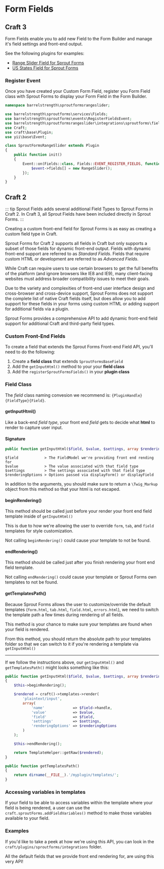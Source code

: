 # Form Fields

## Craft 3

Form Fields enable you to add new Field to the Form Builder and manage it's field settings and front-end output.

See the following plugins for examples:

- [Range Slider Field for Sprout Forms](https://github.com/barrelstrength/craft-sprout-forms-range-slider)
- [US States Field for Sprout Forms](https://github.com/barrelstrength/craft-sprout-forms-us-states)

### Register Event

Once you have created your Custom Form Field, register you Form Field class with Sprout Forms to display your Form Field in the Form Builder.

``` php
namespace barrelstrength\sproutformsrangeslider;

use barrelstrength\sproutforms\services\Fields;
use barrelstrength\sproutforms\events\RegisterFieldsEvent;
use barrelstrength\sproutformsrangeslider\integrations\sproutforms\fields\RangeSlider;
use Craft;
use craft\base\Plugin;
use yii\base\Event;

class SproutFormsRangeSlider extends Plugin
{
    public function init()
    {
        Event::on(Fields::class, Fields::EVENT_REGISTER_FIELDS, function(RegisterFieldsEvent $event) {
            $event->fields[] = new RangeSlider();
        });
    }
}
```

## Craft 2

::: tip
Sprout Fields adds several additional Field Types to Sprout Forms in Craft 2. In Craft 3, all Sprout Fields have been included directly in Sprout Forms.
:::

Creating a custom front-end field for Sprout Forms is as easy as creating a custom field type in Craft.

Sprout Forms for Craft 2 supports all fields in Craft but only supports a subset of those fields for dynamic front-end output. Fields with dynamic front-end support are referred to as _Standard Fields_. Fields that require custom HTML or development are referred to as _Advanced Fields_.

While Craft can require users to use certain browsers to get the full benefits of the platform (and ignore browsers like IE8 and IE9), many client-facing websites must address broader compatibility issues to meet their goals.

Due to the variety and complexities of front-end user interface design and cross-browser and cross-device support, Sprout Forms does not support the complete list of native Craft fields itself, but does allow you to add support for these fields in your forms using custom HTML or adding support for additional fields via a plugin.

Sprout Forms provides a comprehensive API to add dynamic front-end field support for additional Craft and third-party field types.

### Custom Front-End Fields

To create a field that extends the Sprout Forms Front-end Field API, you'll need to do the following:

1. Create a **field class** that extends `SproutFormsBaseField`
2. Add the `getInputHtml()` method to your your **field class**
3. Add the `registerSproutFormsFields()` in your **plugin class**

### Field Class

The _field_ class naming convesion we recommend is: `{PluginHandle}{FieldType}{Field}`.

#### getInputHtml()

Like a back-end _field type_, your front end _field_ gets to decide what **html** to render to capture user input.

#### Signature
```php
public function getInputHtml($field, $value, $settings, array $renderingOptions = null)
```

```
$field            > The FieldModel we're providing front end rending for
$value            > The value associated with that field type
$settings         > The settings associated with that field type
$renderingOptions > Options passed via displayForm() or displayField
```

In addition to the arguments, you should make sure to return a `\Twig_Markup` object from this method so that your html is not escaped.

#### beginRendering()
This method should be called just before your render your front end field template inside of `getInputHtml()`

This is due to how we're allowing the user to override `form`, `tab`, and `field` templates for style customization.

Not calling `beginRendering()` could cause your template to not be found.

#### endRendering()
This method should be called just after you finish rendering your front end field template.

Not calling `endRendering()` could cause your template or Sprout Forms own templates to not be found.

#### getTemplatesPath()
Because Sprout Forms allows the user to customize/override the default templates (`form.html`, `tab.html`, `field.html`, `errors.html`), we need to switch the template path a few times during rendering of all fields.

This method is your chance to make sure your templates are found when your field is rendered.

From this method, you should return the absolute path to your templates folder so that we can switch to it if you're rendering a template via `getInputHtml()`

---

If we follow the instructions above, our `getInputHtml()` and `getTemplatesPath()` might looks something like this:

```php
public function getInputHtml($field, $value, $settings, array $renderingOptions = null)
{
    $this->beginRendering();

    $rendered = craft()->templates->render(
        'plaintext/input',
        array(
            'name'             => $field->handle,
            'value'            => $value,
            'field'            => $field,
            'settings'         => $settings,
            'renderingOptions' => $renderingOptions
        )
    );

    $this->endRendering();

    return TemplateHelper::getRaw($rendered);
}

public function getTemplatesPath()
{
    return dirname(__FILE__).'/myplugin/templates/';
}
```

### Accessing variables in templates

If your field to be able to access variables within the template where your field is being rendered, a user can use the `craft.sproutForms.addFieldVariables()` method to make those variables available to your field.

### Examples

If you'd like to take a peek at how we're using this API, you can look in the `craft/plugins/sproutforms/integrations` folder.

All the default fields that we provide front end rendering for, are using this very API!